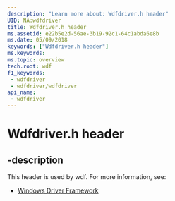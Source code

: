 ```yaml
---
description: "Learn more about: Wdfdriver.h header"
UID: NA:wdfdriver
title: Wdfdriver.h header
ms.assetid: e22b5e2d-56ae-3b19-92c1-64c1abda6e8b
ms.date: 05/09/2018
keywords: ["Wdfdriver.h header"]
ms.keywords: 
ms.topic: overview
tech.root: wdf
f1_keywords:
 - wdfdriver
 - wdfdriver/wdfdriver
api_name:
 - wdfdriver
---
```


# Wdfdriver.h header


## -description

This header is used by wdf. For more information, see:

- [Windows Driver Framework](../_wdf/index.md)


